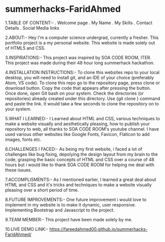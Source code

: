 # summerhacks-FaridAhmed

1.TABLE OF CONTENT:-
. Welcome page
. My Name
. My Skills
. Contact Details
. Social Media links

2.ABOUT:-
Hey I'm a computer science undergrad, currently a fresher. This portfolio project is a my personal website. This website is made solely out of HTML5 and CSS.

3.INSPIRATIONS:-
This project was inspired by SOA CODE ROOM, ITER. This project was made during their 48 hour long summerhack hackathon.

4.INSTALLATION INSTRUCTIONS:-
To clone this websites repo to your local desktop, you will need to install git, and an IDE of your choice (preferably Atom, VS code).
To clone this repo go to the repository page, press clone or download button.
Copy the code that appears after pressing the button.
Once done, open Git bash on your system.
Check the directories (or repositories) already created under this directory. 
Use {git clone <URL>} command and paste the link.
It would take a few seconds to clone the repository on to your system.
  
5.WHAT I LEARNED:-
I Learned about HTML and CSS, various techniques to make a website visually and aesthetically pleasing, how to publish your repository to web, all thanks to SOA CODE ROOM's youtube channel. I have used various other websites like Google Fonts, Favicon, Flaticon to add images, fonts etc. 

6.CHALLENGES I FACED:-
As being my first website, i faced a lot of challenges like bug fixing, depolying the design layout from my brain to the code, grasping the basic concepts of HTML and CSS over a course of 48 hours but i would like to thank SOA CODE ROOM for helping me deal with these issues.

7.ACCOMPLISMENTS:-
As I mentioned earlier, I learned a great deal about HTML and CSS and it's tricks and techniques to make a website visually pleasing over a short period of time.

8.FUTURE IMPROVEMENTS:-
One future improvement i would love to implement in my website is to make it dynamic, user responsive.
Implementing Bootstrap and Javascript to the project.

9.TEAM MEMBER:-
This project have been made solely by me.

10.LIVE DEMO LINK:-
https://fareedahmed00.github.io/summerhacks-FaridAhmed/


